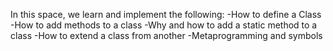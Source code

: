 In this space, we learn and implement the following:
-How to define a Class
-How to add methods to a class
-Why and how to add a static method to a class
-How to extend a class from another
-Metaprogramming and symbols
